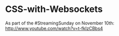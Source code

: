CSS-with-Websockets
===================

As part of the #StreamingSunday on November 10th: http://www.youtube.com/watch?v=t-fkIzCBbs4

